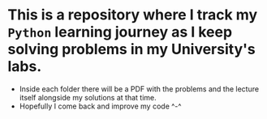 # This is a repository where I track my `Python` learning journey as I keep solving problems in my University's labs.

- Inside each folder there will be a PDF with the problems and the lecture itself alongside my solutions at that time.
- Hopefully I come back and improve my code ^-^